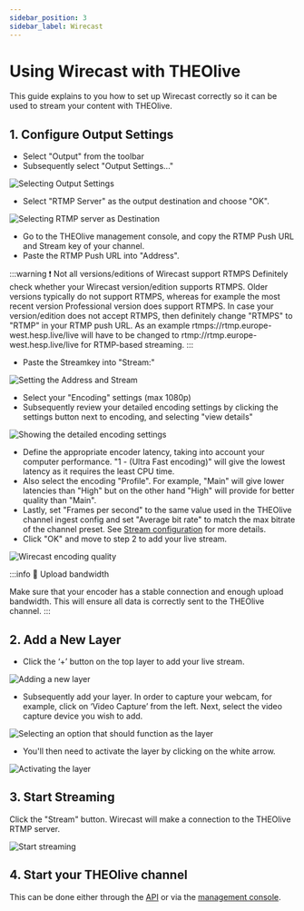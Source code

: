 ```yaml
---
sidebar_position: 3
sidebar_label: Wirecast
---
```


# Using Wirecast with THEOlive

This guide explains to you how to set up Wirecast correctly so it can be used to stream your content with THEOlive.

## 1. Configure Output Settings

- Select "Output" from the toolbar
- Subsequently select "Output Settings..."

![Selecting Output Settings](../../assets/img/17980ac-Wirecast_-_Output_Settings.jpg)

- Select "RTMP Server" as the output destination and choose "OK".

![Selecting RTMP server as Destination](../../assets/img/94e8600-Wirecast_-_Output_Destination.JPG)

- Go to the THEOlive management console, and copy the RTMP Push URL and Stream key of your channel.
- Paste the RTMP Push URL into "Address".

:::warning ❗️ Not all versions/editions of Wirecast support RTMPS
Definitely check whether your Wirecast version/edition supports RTMPS. Older versions typically do not support RTMPS, whereas for example the most recent version Professional version does support RTMPS. In case your version/edition does not accept RTMPS, then definitely change "RTMPS" to "RTMP" in your RTMP push URL. As an example rtmps://rtmp.europe-west.hesp.live/live will have to be changed to rtmp://rtmp.europe-west.hesp.live/live for RTMP-based streaming.
:::

- Paste the Streamkey into "Stream:"

![Setting the Address and Stream](../../assets/img/b212f75-Wirecast_-_RTMPurl__Streamkey.jpg)

- Select your "Encoding" settings (max 1080p)
- Subsequently review your detailed encoding settings by clicking the settings button next to encoding, and selecting "view details"

![Showing the detailed encoding settings](../../assets/img/42264c9-Wirecast_-_Detailed_Encoder_Settings.JPG)

- Define the appropriate encoder latency, taking into account your computer performance. "1 - (Ultra Fast encoding)" will give the lowest latency as it requires the least CPU time.
- Also select the encoding "Profile". For example, "Main" will give lower latencies than "High" but on the other hand "High" will provide for better quality than "Main".
- Lastly, set "Frames per second" to the same value used in the THEOlive channel ingest config and set "Average bit rate" to match the max bitrate of the channel preset. See [Stream configuration](../stream-configuration.mdx) for more details.
- Click "OK" and move to step 2 to add your live stream.

![Wirecast encoding quality](../../assets/img/48bc7d6-Wirecast_-_Encoding_Quality.png)

:::info 🚧 Upload bandwidth

Make sure that your encoder has a stable connection and enough upload bandwidth. This will ensure all data is correctly sent to the THEOlive channel.
:::

## 2. Add a New Layer

- Click the ‘+’ button on the top layer to add your live stream.

![Adding a new layer](../../assets/img/fea4c5a-Wirecast_-_New_Layer.JPG)

- Subsequently add your layer. In order to capture your webcam, for example, click on ‘Video Capture’ from the left. Next, select the video capture device you wish to add.

![Selecting an option that should function as the layer](../../assets/img/7b3faa5-Wirecast_-_Select_Source.jpg)

- You'll then need to activate the layer by clicking on the white arrow.

![Activating the layer](../../assets/img/b4945ca-Wirecast_-_Activate_Layer.jpg)

## 3. Start Streaming

Click the "Stream" button. Wirecast will make a connection to the THEOlive RTMP server.

![Start streaming](../../assets/img/2416285-Wirecast_-_Start_Streaming.jpg)

## 4. Start your THEOlive channel

This can be done either through the [API](/theolive/api/channels/start-channel) or via the [management console](https://console.theo.live/).
